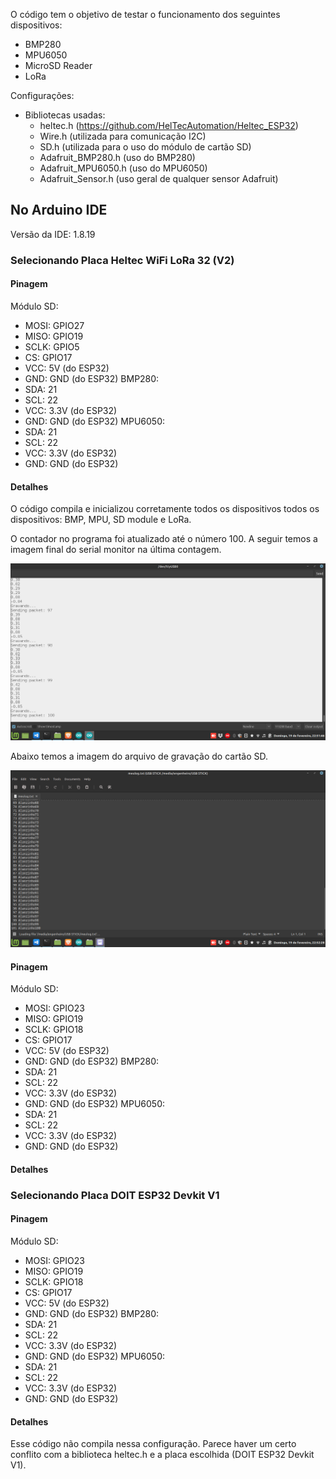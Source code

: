 O código tem o objetivo de testar o funcionamento dos seguintes dispositivos:
- BMP280
- MPU6050
- MicroSD Reader
- LoRa

Configurações:
- Bibliotecas usadas:
  - heltec.h (https://github.com/HelTecAutomation/Heltec_ESP32)
  - Wire.h (utilizada para comunicação I2C)
  - SD.h (utilizada para o uso do módulo de cartão SD)
  - Adafruit_BMP280.h (uso do BMP280)
  - Adafruit_MPU6050.h (uso do MPU6050)
  - Adafruit_Sensor.h (uso geral de qualquer sensor Adafruit)

## No Arduino IDE
Versão da IDE: 1.8.19
### Selecionando Placa Heltec WiFi LoRa 32 (V2)
#### Pinagem
Módulo SD:
- MOSI: GPIO27
- MISO: GPIO19
- SCLK: GPIO5
- CS: GPIO17
- VCC: 5V (do ESP32)
- GND: GND (do ESP32)
BMP280:
- SDA: 21
- SCL: 22
- VCC: 3.3V (do ESP32)
- GND: GND (do ESP32)
MPU6050:
- SDA: 21
- SCL: 22
- VCC: 3.3V (do ESP32)
- GND: GND (do ESP32)

#### Detalhes
O código compila e inicializou corretamente todos os dispositivos todos os dispositivos: BMP, MPU, SD module e LoRa.

O contador no programa foi atualizado até o número 100. A seguir temos a imagem final do serial monitor na última contagem.

<p align="center">
  <img src="assets/serial monitor.png">
</p>

Abaixo temos a imagem do arquivo de gravação do cartão SD.

<p align="center">
  <img src="assets/arquivo no SD.png">
</p>

#### Pinagem
Módulo SD:
- MOSI: GPIO23
- MISO: GPIO19
- SCLK: GPIO18
- CS: GPIO17
- VCC: 5V (do ESP32)
- GND: GND (do ESP32)
BMP280:
- SDA: 21
- SCL: 22
- VCC: 3.3V (do ESP32)
- GND: GND (do ESP32)
MPU6050:
- SDA: 21
- SCL: 22
- VCC: 3.3V (do ESP32)
- GND: GND (do ESP32)

#### Detalhes

### Selecionando Placa DOIT ESP32 Devkit V1
#### Pinagem
Módulo SD:
- MOSI: GPIO23
- MISO: GPIO19
- SCLK: GPIO18
- CS: GPIO17
- VCC: 5V (do ESP32)
- GND: GND (do ESP32)
BMP280:
- SDA: 21
- SCL: 22
- VCC: 3.3V (do ESP32)
- GND: GND (do ESP32)
MPU6050:
- SDA: 21
- SCL: 22
- VCC: 3.3V (do ESP32)
- GND: GND (do ESP32)

#### Detalhes
Esse código não compila nessa configuração. Parece haver um certo conflito com a biblioteca heltec.h e a placa escolhida (DOIT ESP32 Devkit V1).
